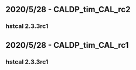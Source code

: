 ## 2020/5/28 - CALDP_tim_CAL_rc2
### hstcal 2.3.3rc1

## 2020/5/28 - CALDP_tim_CAL_rc1
### hstcal 2.3.3rc1

